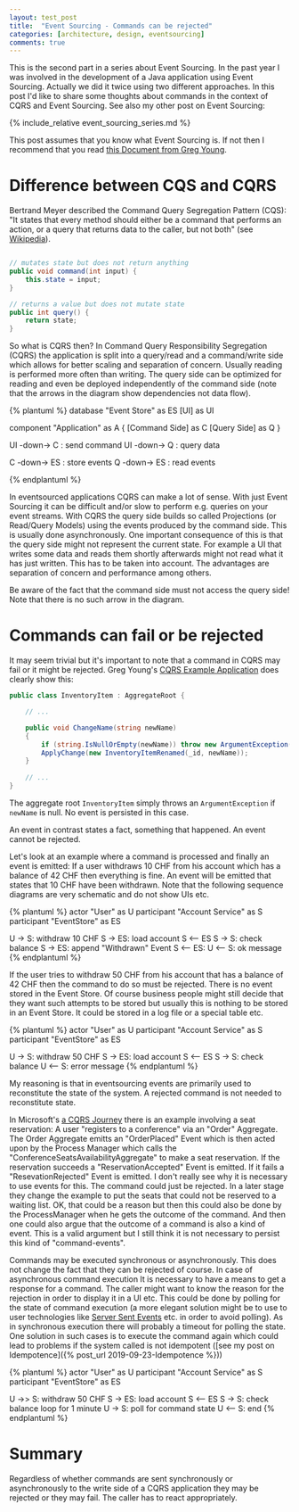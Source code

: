 ```yaml
---
layout: test_post
title:  "Event Sourcing - Commands can be rejected"
categories: [architecture, design, eventsourcing]
comments: true
---
```


This is the second part in a series about Event Sourcing. In the past year I was involved in the development of a Java application using Event Sourcing. Actually we did it twice using two different approaches. In this post I'd like to share some thoughts about commands in the context of CQRS and Event Sourcing. See also my other post on Event Sourcing:

{% include_relative event_sourcing_series.md %} 

This post assumes that you know what Event Sourcing is. If not then I recommend that you read [this Document from Greg Young](https://cqrs.files.wordpress.com/2010/11/cqrs_documents.pdf).

# Difference between CQS and CQRS

Bertrand Meyer described the Command Query Segregation Pattern (CQS): "It states that every method should either be a command that performs an action, or a query that returns data to the caller, but not both" (see [Wikipedia](https://en.wikipedia.org/wiki/Command%E2%80%93query_separation)).

```java

// mutates state but does not return anything
public void command(int input) {
    this.state = input;
}

// returns a value but does not mutate state
public int query() {
    return state;
}
```

So what is CQRS then? In Command Query Responsibility Segregation (CQRS) the application is split into a query/read and a command/write side which allows for better scaling and separation of concern. Usually reading is performed more often than writing. The query side can be optimized for reading and even be deployed independently of the command side (note that the arrows in the diagram show dependencies not data flow).

{% plantuml %}
database "Event Store" as ES
[UI] as UI


component "Application" as A {
  [Command Side] as C
  [Query Side] as Q
}

UI -down-> C : send command
UI -down-> Q : query data

C -down-> ES : store events 
Q -down-> ES : read events

{% endplantuml %}

In eventsourced applications CQRS can make a lot of sense. With just Event Sourcing it can be difficult and/or slow to perform e.g. queries on your event streams. With CQRS the query side builds so called Projections (or Read/Query Models) using the events produced by the command side. This is usually done asynchronously. One important consequence of this is that the query side might not represent the current state. For example a UI that writes some data and reads them shortly afterwards might not read what it has just written. This has to be taken into account. The advantages are separation of concern and performance among others.

Be aware of the fact that the command side must not access the query side! Note that there is no such arrow in the diagram.

# Commands can fail or be rejected

It may seem trivial but it's important to note that a command in CQRS may fail or it might be rejected. Greg Young's [CQRS Example Application](https://github.com/gregoryyoung/m-r/tree/master/SimpleCQRS) does clearly show this: 

```csharp
public class InventoryItem : AggregateRoot {

    // ...

    public void ChangeName(string newName)
    {
        if (string.IsNullOrEmpty(newName)) throw new ArgumentException("newName");
        ApplyChange(new InventoryItemRenamed(_id, newName));
    }
    
    // ...
}
```

The aggregate root `InventoryItem` simply throws an `ArgumentException` if `newName` is null. No event is persisted in this case.

An event in contrast states a fact, something that happened. An event cannot be rejected. 

Let's look at an example where a command is processed and finally an event is emitted: If a user withdraws 10 CHF from his account which has a balance of 42 CHF then everything is fine. An event will be emitted that states that 10 CHF have been withdrawn. Note that the following sequence diagrams are very schematic and do not show UIs etc.

{% plantuml %}
actor "User" as U
participant "Account Service" as S
participant "EventStore" as ES

U -> S: withdraw 10 CHF
S -> ES: load account
S <-- ES
S -> S: check balance
S -> ES: append "Withdrawn" Event
S <-- ES:
U <-- S: ok message
{% endplantuml %}

If the user tries to withdraw 50 CHF from his account that has a balance of 42 CHF then the command to do so must be rejected. There is no event stored in the Event Store. Of course business people might still decide that they want such attempts to be stored but usually this is nothing to be stored in an Event Store. It could be stored in a log file or a special table etc. 

{% plantuml %}
actor "User" as U
participant "Account Service" as S
participant "EventStore" as ES

U -> S: withdraw 50 CHF
S -> ES: load account
S <-- ES
S -> S: check balance
U <-- S: error message
{% endplantuml %}

My reasoning is that in eventsourcing events are primarily used to reconstitute the state of the system. A rejected command is not needed to reconstitute state.

In Microsoft's [a CQRS Journey](http://cqrsjourney.github.io/) there is an example involving a seat reservation: A user "registers to a conference" via an "Order" Aggregate. The Order Aggregate emitts an "OrderPlaced" Event which is then acted upon by the Process Manager which calls the "ConferenceSeatsAvailabilityAggregate" to make a seat reservation. If the reservation succeeds a "ReservationAccepted" Event is emitted. If it fails a "ResevationRejected" Event is emitted. I don't really see why it is necessary to use events for this. The command could just be rejected. In a later stage they change the example to put the seats that could not be reserved to a waiting list. OK, that could be a reason but then this could also be done by the ProcessManager when he gets the outcome of the command. And then one could also argue that the outcome of a command is also a kind of event. This is a valid argument but I still think it is not necessary to persist this kind of "command-events".

Commands may be executed synchronous or asynchronously. This does not change the fact that they can be rejected of course. In case of asynchronous command execution It is necessary to have a means to get a response for a command. The caller might want to know the reason for the rejection in order to display it in a UI etc. This could be done by polling for the state of command execution (a more elegant solution might be to use to user technologies like [Server Sent Events](https://en.wikipedia.org/wiki/Server-sent_events) etc. in order to avoid polling). As in synchronous execution there will probably a timeout for polling the state. One solution in such cases is to execute the command again which could lead to problems if the system called is not idempotent ([see my post on Idempotence]({% post_url 2019-09-23-Idempotence %}))

{% plantuml %}
actor "User" as U
participant "Account Service" as S
participant "EventStore" as ES

U ->> S: withdraw 50 CHF
S -> ES: load account
S <-- ES
S -> S: check balance
loop for 1 minute
  U -> S: poll for command state
  U <-- S:
end
{% endplantuml %}



# Summary

Regardless of whether commands are sent synchronously or asynchronously to the write side of a CQRS application they may be rejected or they may fail. The caller has to react appropriately.